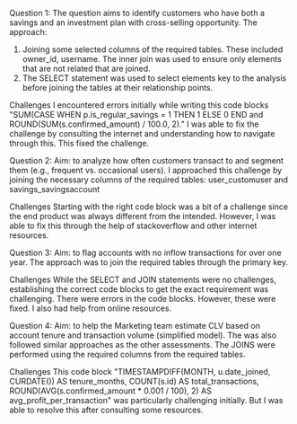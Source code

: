 Question 1:
The question aims to identify customers who have both a savings and an investment plan with cross-selling opportunity.
The approach:
1. Joining some selected columns of the required tables. These included owner_id, username. The inner join was used to ensure 
only elements that are not related that are joined.
2. The SELECT statement was used to select elements key to the analysis before joining the tables at their relationship points. 

Challenges
I encountered errors initially while writing this code blocks "SUM(CASE WHEN p.is_regular_savings = 1 THEN 1 ELSE 0 END and ROUND(SUM(s.confirmed_amount) / 100.0, 2)." 
I was able to fix the challenge by consulting the internet and understanding how to navigate through this. This fixed the challenge.

Question 2:
Aim: to analyze how often customers transact to and segment them (e.g., frequent vs. occasional users).
I approached this challenge by joining the necessary columns of the required tables: user_customuser and savings_savingsaccount

Challenges
Starting with the right code block was a bit of a challenge since the end product was always different from the intended. However, I was able to fix this through the help of stackoverflow
and other internet resources. 

Question 3:
Aim: to flag accounts with no inflow transactions for over one year. The approach was to join the required tables through the primary key.

Challenges
While the SELECT and JOIN statements were no challenges, establishing the correct code blocks to get the exact requirement was challenging. There were errors in the code blocks. 
However, these were fixed. I also had help from online resources.

Question 4:
Aim: to help the Marketing team estimate CLV based on account tenure and transaction volume (simplified model).
The was also followed similar approaches as the other assessments. The JOINS were performed using the required columns from the required tables.

Challenges
This code block "TIMESTAMPDIFF(MONTH, u.date_joined, CURDATE()) AS tenure_months,
     COUNT(s.id) AS total_transactions,
        ROUND(AVG(s.confirmed_amount * 0.001 / 100), 2) AS avg_profit_per_transaction" was particularly challenging initially. But I was able to resolve this after consulting some resources. 

